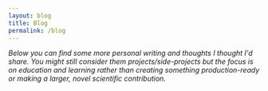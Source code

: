 ```yaml
---
layout: blog
title: Blog
permalink: /blog
---
```


_Below you can find some more personal writing and thoughts I thought I'd share. You might still consider them projects/side-projects but the focus is on education and learning rather than creating something production-ready or making a larger, novel scientific contribution._

<!-- <div style="height: 20px;">
</div> -->

